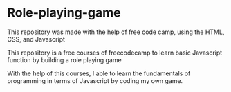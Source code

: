 # Role-playing-game

This repository was made with the help of free code camp, using the HTML, CSS, and Javascript

This repository is a free courses of freecodecamp to learn basic Javascript function by building a role playing game

With the help of this courses, I able to learn the fundamentals of programming in terms of Javascript by coding my own game.
